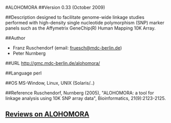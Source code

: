 #ALOHOMORA
##Version
0.33 (October 2009)

##Description
designed to facilitate genome-wide linkage studies performed with high-density single nucleotide polymorphism (SNP) marker panels such as the Affymetrix GeneChip(R) Human Mapping 10K Array.

##Author
* Franz Ruschendorf (email: fruesch@mdc-berlin.de)
* Peter Nurnberg

##URL
http://gmc.mdc-berlin.de/alohomora/

##Language
perl

##OS
MS-Window, Linux, UNIX (Solaris/..)

##Reference
Ruschendorf, Nurnberg (2005), "ALOHOMORA: a tool for linkage analysis using 10K SNP array data", Bioinformatics, 21(9):2123-2125.


## [Reviews on ALOHOMORA](https://github.com/gaow/genetic-analysis-software/issues/12)
